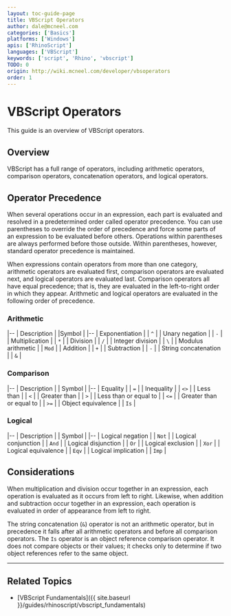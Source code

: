 ```yaml
---
layout: toc-guide-page
title: VBScript Operators
author: dale@mcneel.com
categories: ['Basics']
platforms: ['Windows']
apis: ['RhinoScript']
languages: ['VBScript']
keywords: ['script', 'Rhino', 'vbscript']
TODO: 0
origin: http://wiki.mcneel.com/developer/vbsoperators
order: 1
---
```


# VBScript Operators

This guide is an overview of VBScript operators.

## Overview

VBScript has a full range of operators, including arithmetic operators, comparison operators, concatenation operators, and logical operators.

## Operator Precedence

When several operations occur in an expression, each part is evaluated and resolved in a predetermined order called operator precedence.  You can use parentheses to override the order of precedence and force some parts of an expression to be evaluated before others.  Operations within parentheses are always performed before those outside.  Within parentheses, however, standard operator precedence is maintained.

When expressions contain operators from more than one category, arithmetic operators are evaluated first, comparison operators are evaluated next, and logical operators are evaluated last.  Comparison operators all have equal precedence; that is, they are evaluated in the left-to-right order in which they appear.  Arithmetic and logical operators are evaluated in the following order of precedence.

### Arithmetic

 |--
 | Description |    |Symbol |
 |--
 | Exponentiation |    | `^` |
 | Unary negation |    | `-` |
 | Multiplication |    | `*` |
 | Division |    | `/` |
 | Integer division |    | `\` |
 | Modulus arithmetic |    | `Mod` |
 | Addition |    | `+` |
 | Subtraction |    | `-` |
 | String concatenation |    | `&` |


### Comparison

 |--
 | Description |    | Symbol |
 |--
 | Equality |    | `=` |
 | Inequality |    | `<>` |
 | Less than |    | `<` |
 | Greater than |    | `>` |
 | Less than or equal to |    | `<=` |
 | Greater than or equal to |    | `>=` |
 | Object equivalence |    | `Is` |


### Logical

 |--
 | Description |    | Symbol |
 |--
 | Logical negation |   | `Not` |
 | Logical conjunction |    | `And` |
 | Logical disjunction |    | `Or` |
 | Logical exclusion |    | `Xor` |
 | Logical equivalence |    | `Eqv` |
 | Logical implication |    | `Imp` |


## Considerations

When multiplication and division occur together in an expression, each operation is evaluated as it occurs from left to right.  Likewise, when addition and subtraction occur together in an expression, each operation is evaluated in order of appearance from left to right.

The string concatenation (`&`) operator is not an arithmetic operator, but in precedence it falls after all arithmetic operators and before all comparison operators.  The `Is` operator is an object reference comparison operator.  It does not compare objects or their values; it checks only to determine if two object references refer to the same object.

---

## Related Topics

- [VBScript Fundamentals]({{ site.baseurl }}/guides/rhinoscript/vbscript_fundamentals)
